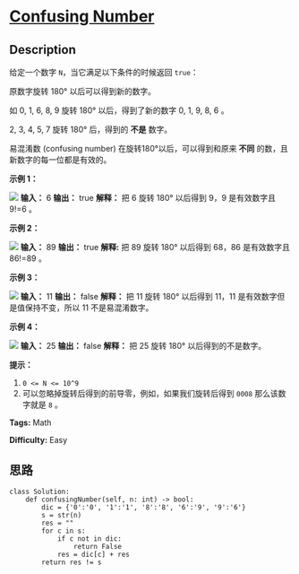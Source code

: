 # [Confusing Number][title]

## Description

给定一个数字 `N`，当它满足以下条件的时候返回 `true`：

原数字旋转 180° 以后可以得到新的数字。

如 0, 1, 6, 8, 9 旋转 180° 以后，得到了新的数字 0, 1, 9, 8, 6 。

2, 3, 4, 5, 7 旋转 180° 后，得到的 **不是** 数字。

易混淆数 (confusing number) 在旋转180°以后，可以得到和原来 **不同** 的数，且新数字的每一位都是有效的。



**示例 1：**

![](https://assets.leetcode.com/uploads/2019/03/23/1268_1.png)
            **输入：** 6    **输出：** true    **解释：** 把 6 旋转 180° 以后得到 9，9 是有效数字且 9!=6 。    

**示例 2：**

![](https://assets.leetcode.com/uploads/2019/03/23/1268_2.png)
            **输入：** 89    **输出：** true    **解释:** 把 89 旋转 180° 以后得到 68，86 是有效数字且 86!=89 。    

**示例 3：**

![](https://assets.leetcode.com/uploads/2019/03/26/1268_3.png)
            **输入：** 11    **输出：** false    **解释：** 把 11 旋转 180° 以后得到 11，11 是有效数字但是值保持不变，所以 11 不是易混淆数字。     

**示例 4：**

![](https://assets.leetcode.com/uploads/2019/03/23/1268_4.png)
            **输入：** 25    **输出：** false    **解释：**    把 25 旋转 180° 以后得到的不是数字。    



**提示：**

  1. `0 <= N <= 10^9`
  2. 可以忽略掉旋转后得到的前导零，例如，如果我们旋转后得到 `0008` 那么该数字就是 `8` 。


**Tags:** Math

**Difficulty:** Easy

## 思路

``` python3
class Solution:
    def confusingNumber(self, n: int) -> bool:
        dic = {'0':'0', '1':'1', '8':'8', '6':'9', '9':'6'}
        s = str(n)
        res = ""
        for c in s:
            if c not in dic:
                return False
            res = dic[c] + res
        return res != s

```

[title]: https://leetcode-cn.com/problems/confusing-number
